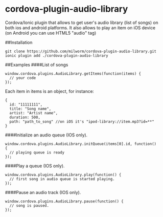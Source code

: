 # cordova-plugin-audio-library
Cordova/Ionic plugin that allows to get user's audio library (list of songs) on both ios and android platforms. It also allows to play an item on iOS device (on Android you can use HTML5 "audio" tag)

##Installation
```
git clone https://github.com/milworm/cordova-plugin-audio-library.git
ionic plugin add ./cordova-plugin-audio-library
```

##Examples
####List of songs
```
window.cordova.plugins.AudioLibrary.getItems(function(items) {
  // your code
});
```
Each item in items is an object, for instance:
```
{
  id: "11111111",
  title: "Song name",
  artist: "Artist name",
  duration: 500,
  path: "path_to_song" //on iOS it's "ipod-library://item.mp3?id=**"
}
```

####Initialize an audio queue (IOS only).
```
window.cordova.plugins.AudioLibrary.initQueue(items[0].id, function() {
  // playing queue is ready
});
```

####Play a queue (IOS only).
```
window.cordova.plugins.AudioLibrary.play(function() {
  // first song in audio queue is started playing.
});
```

####Pause an audio track (IOS only).
```
window.cordova.plugins.AudioLibrary.pause(function() {
  // song is paused.
});
```
